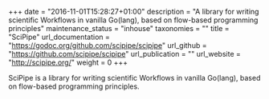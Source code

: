 +++
date = "2016-11-01T15:28:27+01:00"
description = "A library for writing scientific Workflows in vanilla Go(lang), based on flow-based programming principles"
maintenance_status = "inhouse"
taxonomies = ""
title = "SciPipe"
url_documentation = "https://godoc.org/github.com/scipipe/scipipe"
url_github = "https://github.com/scipipe/scipipe"
url_publication = ""
url_website = "http://scipipe.org/"
weight = 0
+++

SciPipe is a library for writing scientific Workflows in vanilla Go(lang), based on flow-based programming principles.
